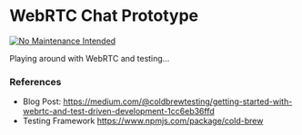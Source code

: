 # WebRTC Chat Prototype 

[![No Maintenance Intended](http://unmaintained.tech/badge.svg)](http://unmaintained.tech/)

Playing around with WebRTC and testing...

### References
- Blog Post: https://medium.com/@coldbrewtesting/getting-started-with-webrtc-and-test-driven-development-1cc6eb36ffd
- Testing Framework https://www.npmjs.com/package/cold-brew